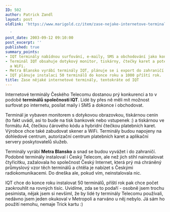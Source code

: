 ```yaml
---
ID: 502
author: Patrick Zandl
layout: post
oldlink: 'https://www.marigold.cz/item/zase-nejake-internetove-terminaly-tentokrate-od-iqt

  '
post_date: 2003-09-12 09:10:00
post_excerpt: ''
published: true
summary_points:
- IQT terminály nabídnou surfování, e-maily, SMS a obchodování jako konkurenci Telecomu.
- Terminál IQT obsahuje dotykový monitor, tiskárny, čtečky karet a potenciálně skener
  a WiFi.
- Metra Blansko vyrábí terminály IQT, plánuje se i export do zahraničí.
- IQT plánuje instalaci 50 terminálů do konce roku a 1000 příští rok.
title: Zase nějaké internetové terminály, tentokráte od IQT
---
```


<p>
Internetové terminály Českého Telecomu dostanou prý konkurenci a to v podobě <STRONG>terminálů společnosti IQT</STRONG>. Lidé by přes ně&#160;měli mít možnost surfovat po internetu, posílat maily i SMS a dokonce i obchodovat. </p>

<p>
Terminál je vybaven monitorem s dotykovou obrazovkou, tiskárnou cenin (to fakt uvádí, asi&#160;to bude na tisk bankovek nebo vstupenek :)&#160;a tiskárnou ve formátu A4, čtečkou čárového kódu a hybridní čtečkou platebních karet. Výrobce chce také zabudovat skener a&#160;WiFi. Terminály budou napojeny na dohledové centrum, autorizační centrum platebních karet a aplikační servery poskytovatelů služeb. </p>

<p>
Terminály vyrábí <STRONG>Metra Blansko</STRONG> a snad se budou vyvážet i do zahraničí. Podobné terminály instaloval i Český Telecom, ale než jich stihl nainstalovat čtyřicítku, zažalovala ho společnost Český Internet, která prý má chráněný průmyslový vzor těch terminálů a chtěla je nabízet s Českými radiokomunikacemi. Do dneška ale, pokud vím, neinstalovala nic. </p>

<p>
IQT chce do konce roku instalovat 50 terminálů, příští rok pak chce počet zaokrouhlit na rovných tisíc. Uvidíme, zda se to podaří - osobně jsem trochu pesimista, nějak jsem si nevšiml, že by lidé ty terminály Telecomu používali, nedávno jsem jeden okukoval v Metropoli a narváno u něj nebylo. Já sám ho použití nemohu, nemaje Trick kartu :)</p>